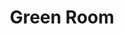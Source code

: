 ---
title: "Green Room"
year: 2015
rating: 4
stars: "★★★★"
rewatched: false
permalink: "green-room"
watched_on: 2020-06-28
---